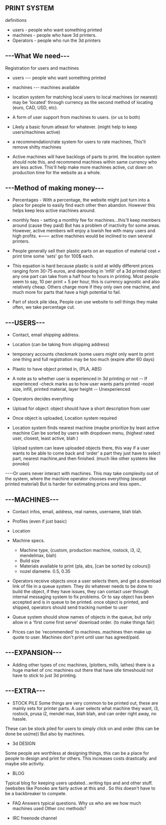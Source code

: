PRINT SYSTEM
-----------------
definitions
* users - people who want something printed
* machines - people who have 3d printers.
* Operators - people who run the 3d printers

---What We need---
-----------------
Registration for users and machines
* users --- people who want something printed
	
* machines --- machines available
	
* location system for matching local users to local machines (or nearest)
		may be 'located' through currency as the second method of locating (euro, CAD, USD, etc).
	
* A form of user support from machines to users. (or us to both)
	
* Likely a basic forum atleast for whatever. (might help to keep users/machines active)
	
* a recommendation/rate system for users to rate machines, This'll remove shitty machines
	
* Active machines will have backlogs of parts to print. the location system should note this, and recommend machines within same currency who are less active. This'll help make more machines active, cut down on production time for the website as a whole.



---Method of making money---
-----------------
* Percentages - With a percentage, the website might just turn into a place for people to easily find each other then abandon. However this helps keep less active machines around.

* monthly fees - setting a monthly fee for machines...this'll keep members around (cause they paid) But has a problem of inactivity for some areas. However, active members will enjoy a lowish fee with many users and high profits. <--- active machines would be inclined to own several printers.

* People generally sell their plastic parts on an equation of material cost + print time some 'sets' go for 100$ each.

* This equation is hard because plastic is sold at wildly different prices ranging form 30-75 euros, and depending in 'infill' of a 3d printed object any one part can take from a half hour to hours in printing.
Most people seem to say, 10 per print + 5 per hour, this is currency agnostic and also relatively cheap. Others charge more if they only own one machine, and much more for parts that have a high potential to fail.

* Part of stock pile idea, People can use website to sell things they make often, we take percentage cut.

---USERS---
-------------------
* Contact, email shipping address.
	
* Location (can be taking from shipping address)
	
* temporary accounts checkmark (some users might only want to print one thing and full registration may be too much (expire after 60 days)
	
* Plastic to have object printed in, (PLA, ABS)
	
* A note as to whether user is experienced in 3d printing or not
-- If experienced
	-check marks as to how user wants parts printed
	-nozel size, infill, printed material, layer height
-- Unexperienced
* Operators decides everything

* Upload for object: object should have a short description from user

* Once object is uploaded, Location system required
	
* Location system finds nearest machine (maybe prioritize by least active machine
	Can be sorted by users with dropdown menu, (highest rated user, closest, least active, blah )
	
	Upload system can leave uploaded objects there, this way if a user wants to be able to come back and 'order' a part they just have to select part, nearest machine,and then finished. (much like other systems like ponoko) 

----Or users never interact with machines. This may take complexity out of the system, where the machine operator chooses everything (except printed material) But is harder for estimating prices and less open..


---MACHINES---
--------------

* Contact infos, email, address, real names, username, blah blah.

* Profiles (even if just basic)
	
* Location
	
* Machine specs.
	* Machine type, (custom, production machine, rostock, i3, i2, mendelmax, blah)
	* Build size
	* Materials available to print (pla, abs, [can be sorted by colours])
	* nozel diametre. 0.5, 0.35

* Operators receive objects once a user selects them, and get a download link of file in a queue system. They do whatever needs to be done to build the object, if they have issues, they can contact user through internal messaging system to fix problems. Or to say object has been accepted and is in queue to be printed. once object is printed, and shipped, operators should send tracking number to user

* Queue system should show names of objects in the queue, but only allow in a 'first come first serve' download order. (to make things fair)


* Prices can be 'recommended' to machines..machines then make up quote to user. Machines don't print until user has agreed/paid.



---EXPANSION---
--------
* Adding other types of cnc machines, (plotters, mills, lathes) there is a huge market of cnc machines out there that have idle timeshould not have to stick to just 3d printing.
	



---EXTRA---
-----
* STOCK PILE
Some things are very common to be printed out, these are mainly sets for printer parts.
	 A user selects what machine they want, i3, rostock, prusa i2, mendel max, blah blah, and can order right away, no hassle.

These can be stock piled for users to simply click on and order (this can be done be us(me)) But also by machines.

* 3d DESIGN

Some people are worthless at designing things, this can be a place for people to design and print for others. This increases costs drastically. and maybe site activity.

* BLOG

Typical blog for keeping users updated...writing tips and and other stuff. (websites like Ponoko are fairly active at this and . So this doesn't have to be a backbreaker to compete.

* FAQ
Answers typical questions.
	Why us
	who are we
	how much
	machines used
	Other cnc methods?
	
* IRC freenode channel